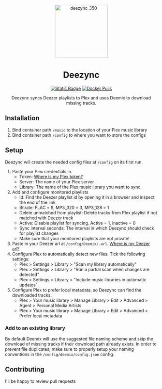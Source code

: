 
<p align="center">
   <img width="175" alt="deezync_350" src="https://github.com/user-attachments/assets/c3b2f24d-e277-4683-bc9c-9efa00d16681">
</p>
<h1 align="center">Deezync</h1>

<div align="center">
   
[![Static Badge](https://img.shields.io/badge/Join-Discord-blue?color=%237289da)](https://discord.gg/4cJczdyu9n)
[![Docker Pulls](https://img.shields.io/docker/pulls/m8tec/deezync)](https://hub.docker.com/repository/docker/m8tec/deezync)

Deezync syncs Deezer playlists to Plex and uses Deemix to download missing tracks.

</div>

## Installation
1. Bind container path `/music` to the location of your Plex music library
2. Bind container path `/config` to where you want to store the configs

## Setup
Deezync will create the needed config files at `/config` on its first run.
1. Paste your Plex credentials in.
   - Token: [Where is my Plex token?](https://support.plex.tv/articles/204059436-finding-an-authentication-token-x-plex-token/)
   - Server: The name of your Plex server
   - Library: The name of the Plex music library you want to sync
2. Add and configure monitored playlists
   - Id: Find the Deezer playlist id by opening it in a browser and inspect the end of the link
   - Bitrate: FLAC = 9, MP3_320 = 3, MP3_128 = 1
   - Delete unmatched from playlist: Delete tracks from Plex playlist if not matched with Deezer track
   - Active: Disable playlist for syncing. Active = 1, inactive = 0
   - Sync interval seconds: The interval in which Deezync should check for playlist changes
   - Make sure that your monitored playlists are not private!
5. Paste in your Deezer arl at `/config/Deemix/.arl`. [Where is my Deezer arl?](https://github.com/nathom/streamrip/wiki/Finding-Your-Deezer-ARL-Cookie)
6. Configure Plex to automatically detect new files. Tick the following settings:
   - Plex > Settings > Library > "Scan my library automatically"
   - Plex > Settings > Library > "Run a partial scan when changes are detected"
   - Plex > Settings > Library > "Include music libraries in automatic updates"
7. Configure Plex to prefer local metadata, so Deezync can find the downloaded tracks:
   - Plex > Your music library > Manage Library > Edit > Advanced > Agent > Personal Media Artists
   - Plex > Your music library > Manage Library > Edit > Advanced > Prefer local metadata

### Add to an existing library
By default Deemix will use the suggested file naming scheme and skip the download of missing tracks if their download path already exists. In order to prevent file duplicates, make sure to properly setup your naming conventions in the `/config/deemix/config.json` config.

## Contributing
I'll be happy to review pull requests
